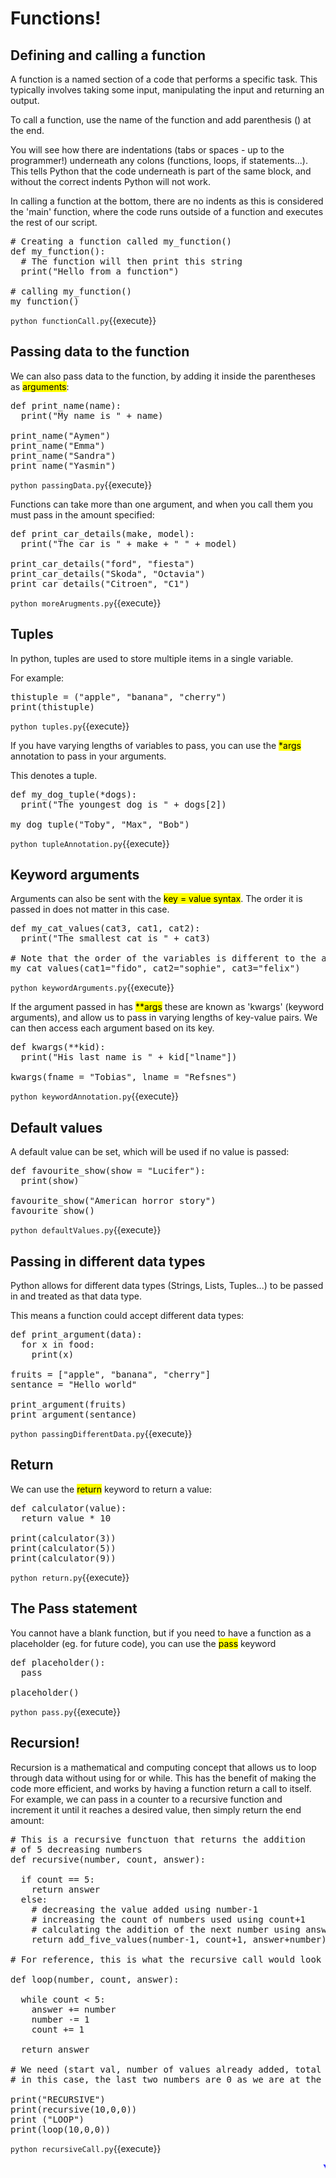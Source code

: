 # Functions!

## Defining and calling a function

A function is a named section of a code that performs a specific task. 
This typically involves taking some input, manipulating the input and returning an output.

To call a function, use the name of the function and add parenthesis () at the end.

You will see how there are indentations (tabs or spaces - up to the programmer!) underneath any colons (functions, loops, if statements...).
This tells Python that the code underneath is part of the same block, and without the correct indents Python will not work.

In calling a function at the bottom, there are no indents as this is considered the 'main' function, where the code runs outside of a function 
and executes the rest of our script.

<pre class="file" data-filename="functionCall.py" data-target="replace">
# Creating a function called my_function()
def my_function(): 
  # The function will then print this string
  print("Hello from a function") 

# calling my_function()
my_function() 
</pre>

`python functionCall.py`{{execute}}

## Passing data to the function

We can also pass data to the function, by adding it inside the parentheses as <mark>arguments</mark>:

<pre class="file" data-filename="passingData.py" data-target="replace">
def print_name(name):
  print("My name is " + name)

print_name("Aymen")
print_name("Emma")
print_name("Sandra")
print_name("Yasmin")
</pre>

`python passingData.py`{{execute}}

Functions can take more than one argument, and when you call them you must pass in the amount specified:

<pre class="file" data-filename="moreArugments.py" data-target="replace">
def print_car_details(make, model):
  print("The car is " + make + " " + model)

print_car_details("ford", "fiesta")
print_car_details("Skoda", "Octavia")
print_car_details("Citroen", "C1")
</pre>

`python moreArugments.py`{{execute}}

## Tuples
In python, tuples are used to store multiple items in a single variable. 

For example:

<pre class="file" data-filename="tuples.py" data-target="replace">
thistuple = ("apple", "banana", "cherry")
print(thistuple)
</pre>

`python tuples.py`{{execute}}

If you have varying lengths of variables to pass, you can use the <mark>*args</mark> annotation to pass in your arguments.

This denotes a tuple.

<pre class="file" data-filename="tupleAnnotation.py" data-target="replace">
def my_dog_tuple(*dogs):
  print("The youngest dog is " + dogs[2])

my_dog_tuple("Toby", "Max", "Bob")
</pre>

`python tupleAnnotation.py`{{execute}}

## Keyword arguments

Arguments can also be sent with the <mark>key = value syntax</mark>. The order it is passed in does not matter in this case.

<pre class="file" data-filename="keywordArguments.py" data-target="replace">
def my_cat_values(cat3, cat1, cat2):
  print("The smallest cat is " + cat3)

# Note that the order of the variables is different to the arguments in the function
my_cat_values(cat1="fido", cat2="sophie", cat3="felix")
</pre>

`python keywordArguments.py`{{execute}}

If the argument passed in has <mark>**args</mark> these are known as 'kwargs' (keyword arguments), and allow us to pass in varying lengths of key-value pairs.
We can then access each argument based on its key.

<pre class="file" data-filename="keywordAnnotation.py" data-target="replace">
def kwargs(**kid):
  print("His last name is " + kid["lname"])

kwargs(fname = "Tobias", lname = "Refsnes")
</pre>

`python keywordAnnotation.py`{{execute}}

## Default values
A default value can be set, which will be used if no value is passed:

<pre class="file" data-filename="defaultValues.py" data-target="replace">
def favourite_show(show = "Lucifer"):
  print(show)

favourite_show("American horror story")
favourite_show()
</pre>

`python defaultValues.py`{{execute}}

## Passing in different data types
Python allows for different data types (Strings, Lists, Tuples...) to be passed in and treated as that data type.

This means a function could accept different data types:

<pre class="file" data-filename="passingDifferentData.py" data-target="replace">
def print_argument(data):
  for x in food:
    print(x)

fruits = ["apple", "banana", "cherry"]
sentance = "Hello world"

print_argument(fruits)
print_argument(sentance)
</pre>

`python passingDifferentData.py`{{execute}}

## Return
We can use the <mark>return</mark> keyword to return a value:

<pre class="file" data-filename="return.py" data-target="replace">
def calculator(value):
  return value * 10

print(calculator(3))
print(calculator(5))
print(calculator(9))
</pre>

`python return.py`{{execute}}

## The Pass statement
You cannot have a blank function, but if you need to have a function as a placeholder (eg. for future code), you can use the <mark>pass</mark> keyword

<pre class="file" data-filename="pass.py" data-target="replace">
def placeholder():
  pass
    
placeholder()
</pre>

`python pass.py`{{execute}}

## Recursion!
Recursion is a mathematical and computing concept that allows us to loop through data without using for or while. This has the benefit of making the code more efficient, and works by having a function return a call to itself. 
For example, we can pass in a counter to a recursive function and increment it until it reaches a desired value, then simply return the end amount:

<pre class="file" data-filename="recursiveCall.py" data-target="replace">
# This is a recursive functuon that returns the addition
# of 5 decreasing numbers
def recursive(number, count, answer):
  
  if count == 5:
    return answer
  else:
    # decreasing the value added using number-1
    # increasing the count of numbers used using count+1
    # calculating the addition of the next number using answer+number
    return add_five_values(number-1, count+1, answer+number)

# For reference, this is what the recursive call would look like in a while loop:

def loop(number, count, answer):

  while count < 5:
    answer += number
    number -= 1
    count += 1
  
  return answer

# We need (start val, number of values already added, total addition) to pass into the functions
# in this case, the last two numbers are 0 as we are at the start of the loop

print("RECURSIVE")
print(recursive(10,0,0))
print ("LOOP")
print(loop(10,0,0))
</pre>

`python recursiveCall.py`{{execute}}

<marquee style='color: blue;'><b>Yay you've completed part 2!</b></marquee>
